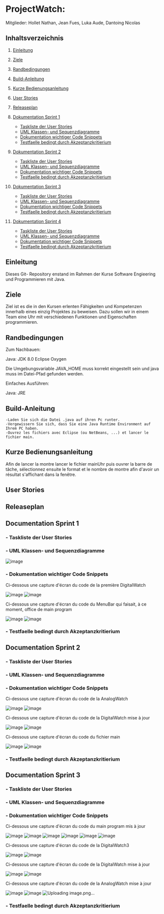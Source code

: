 # ProjectWatch:

Mitglieder: Hollet Nathan, Jean Fues, Luka Aude, Dantoing Nicolas

## Inhaltsverzeichnis

  1. [Einleitung](#einleitung)
1. [Ziele](#ziele)
1. [Randbedingungen](#randbedingungen)
1. [Build-Anleitung](#build-anleitung)
1. [Kurze Bedienungsanleitung](#kurze-bedienungsanleitung)
1. [User Stories](#user-stories)
1. [Releaseplan](#releaseplan)
1. [Dokumentation Sprint 1](#dokumentation-sprint-1)
    + [Taskliste der User Stories](#taskliste-der-user-stories)
    + [UML Klassen- und Sequenzdiagramme](#uml-klassen-und-sequenzdiagramme)
    + [Dokumentation wichtiger Code Snippets](#dokumentation-wichtiger-code-snippets)
    + [Testfaelle bedingt durch Akzeptanzkritierium](#testfaelle-bedingt-durch-akzeptanzkritierium)
    
1. [Dokumentation Sprint 2](#dokumentation-sprint-2)
    + [Taskliste der User Stories](#taskliste-der-user-stories)
    + [UML Klassen- und Sequenzdiagramme](#uml-klassen-und-sequenzdiagramme)
    + [Dokumentation wichtiger Code Snippets](#dokumentation-wichtiger-code-snippets)
    + [Testfaelle bedingt durch Akzeptanzkritierium](#testfaelle-bedingt-durch-akzeptanzkritierium)
    
1. [Dokumentation Sprint 3](#dokumentation-sprint-3)
    + [Taskliste der User Stories](#taskliste-der-user-stories)
    + [UML Klassen- und Sequenzdiagramme](#uml-klassen-und-sequenzdiagramme)
    + [Dokumentation wichtiger Code Snippets](#dokumentation-wichtiger-code-snippets)
    + [Testfaelle bedingt durch Akzeptanzkritierium](#testfaelle-bedingt-durch-akzeptanzkritierium)
    
1. [Dokumentation Sprint 4](#dokumentation-sprint-4)
    + [Taskliste der User Stories](#taskliste-der-user-stories)
    + [UML Klassen- und Sequenzdiagramme](#uml-klassen-und-sequenzdiagramme)
    + [Dokumentation wichtiger Code Snippets](#dokumentation-wichtiger-code-snippets)
    + [Testfaelle bedingt durch Akzeptanzkritierium](#testfaelle-bedingt-durch-akzeptanzkritierium)
  
## Einleitung

Dieses Git- Repository enstand im Rahmen der Kurse Software Engieering und Programmieren mit Java.

## Ziele

Ziel ist es die in den Kursen erlenten Fähigkeiten und Kompetenzen innerhalb eines einzig Projektes zu beweisen. Dazu sollen wir in einem Team eine Uhr mit verschiedenen Funktionen und Eigenschaften programmieren.

## Randbedingungen

Zum Nachbauen:

Java: JDK 8.0 Eclipse Oxygen

Die Umgebungsvariable JAVA_HOME muss korrekt eingestellt sein und java muss im Datei-Pfad gefunden werden.

Einfaches Ausführen:

Java: JRE

## Build-Anleitung

    -Laden Sie sich die Datei .java auf ihren Pc runter. 
    -Vergewissern Sie sich, dass Sie eine Java Runtime Environment auf Ihrem PC haben.
    -Ouvrez les fichiers avec Eclipse (ou NetBeans, ...) et lancer le fichier main.
    

## Kurze Bedienungsanleitung

Afin de lancer la montre lancer le fichier mainUhr puis ouvrer la barre de tâche, sélectionnez ensuite le format et le
nombre de montre afin d'avoir un résultat s'affichant dans la fenêtre.


## User Stories

## Releaseplan

## Documentation Sprint 1

### - Taskliste der User Stories
    
### - UML Klassen- und Sequenzdiagramme
   
   ![image](https://user-images.githubusercontent.com/26046475/34830996-e83f001c-f6e5-11e7-82ed-2a33bcf2f8e0.png)
   
### - Dokumentation wichtiger Code Snippets

  Ci-dessous une capture d'écran du code de la première DigitalWatch 
  
![image](https://user-images.githubusercontent.com/26046475/34828402-bf6bc77c-f6dd-11e7-9ecf-a921d2fcd1d1.png)
![image](https://user-images.githubusercontent.com/26046475/34828407-c37903de-f6dd-11e7-8933-496a2311baa5.png)

  Ci-dessous une capture d'écran du code du MenuBar qui faisait, à ce moment, office de main program

![image](https://user-images.githubusercontent.com/26046475/34828411-c67af628-f6dd-11e7-82c3-897a7ec73eb8.png)
![image](https://user-images.githubusercontent.com/26046475/34828415-c9562aca-f6dd-11e7-8ab1-991ed3f8bbb1.png)

### - Testfaelle bedingt durch Akzeptanzkritierium


## Documentation Sprint 2

### - Taskliste der User Stories
    
### - UML Klassen- und Sequenzdiagramme
   
### - Dokumentation wichtiger Code Snippets
   
   Ci-dessous une capture d'écran du code de la AnalogWatch
   
![image](https://user-images.githubusercontent.com/26046475/34828745-cf3164f4-f6de-11e7-8dd6-57d917693792.png)
![image](https://user-images.githubusercontent.com/26046475/34828751-d2ef8f6c-f6de-11e7-801b-728c90cb7f3c.png)

Ci-dessous une capture d'écran du code de la DigitalWatch mise à jour

![image](https://user-images.githubusercontent.com/26046475/34828759-d69e9f72-f6de-11e7-92d2-9ca0efd7e0ef.png)
![image](https://user-images.githubusercontent.com/26046475/34828763-d90a2dd0-f6de-11e7-89d9-eeac7110ca67.png)

Ci-dessous une capture d'écran du code du fichier main

![image](https://user-images.githubusercontent.com/26046475/34828766-dc0e435e-f6de-11e7-83c8-b4e0e816678f.png)
![image](https://user-images.githubusercontent.com/26046475/34828770-de0c88dc-f6de-11e7-9838-ad565dd937b4.png)

   
### - Testfaelle bedingt durch Akzeptanzkritierium


## Documentation Sprint 3

### - Taskliste der User Stories
    
### - UML Klassen- und Sequenzdiagramme
   
### - Dokumentation wichtiger Code Snippets
   
Ci-dessous une capture d'écran du code du main program mis à jour
 
![image](https://user-images.githubusercontent.com/26046475/34830625-c560007e-f6e4-11e7-8383-821951e2d306.png)
![image](https://user-images.githubusercontent.com/26046475/34830635-c8924cb6-f6e4-11e7-8bff-2e3c575c3a64.png)
![image](https://user-images.githubusercontent.com/26046475/34830641-cb96b974-f6e4-11e7-8fd8-eba5c0bbb84f.png)
![image](https://user-images.githubusercontent.com/26046475/34830643-ce464716-f6e4-11e7-9460-435e5270bbfa.png)
![image](https://user-images.githubusercontent.com/26046475/34830649-d0ac548c-f6e4-11e7-86b4-6e6134326749.png)
![image](https://user-images.githubusercontent.com/26046475/34830654-d3a07dc6-f6e4-11e7-85dc-e9e9beed893e.png)

Ci-dessous une capture d'écran du code de la DigitalWatch3 

![image](https://user-images.githubusercontent.com/26046475/34830675-e4855cd8-f6e4-11e7-85c2-4077d465d084.png)
![image](https://user-images.githubusercontent.com/26046475/34830676-e72ceee2-f6e4-11e7-825b-7e69f6a6c55c.png)

Ci-dessous une capture d'écran du code de la DigitalWatch mise à jour

![image](https://user-images.githubusercontent.com/26046475/34830684-ecbb3134-f6e4-11e7-986e-0e6adbb86c95.png)
![image](https://user-images.githubusercontent.com/26046475/34830686-ef61ec8e-f6e4-11e7-9f2e-7a80c2af7df5.png)

Ci-dessous une capture d'écran du code de la AnalogWatch mise à jour

![image](https://user-images.githubusercontent.com/26046475/34830693-f478839a-f6e4-11e7-9e90-418f563feb4c.png)
![image](https://user-images.githubusercontent.com/26046475/34830698-f6ed5f60-f6e4-11e7-9100-4c307e36ad68.png)
![Uploading image.png…]()



   
### - Testfaelle bedingt durch Akzeptanzkritierium
